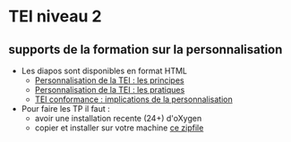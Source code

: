 # TEI niveau 2
## supports de la formation sur la personnalisation

 - Les diapos sont disponibles en format HTML 
    - [Personnalisation de la TEI : les principes](https://lb42.github.io/Talks/2024-05-tours/Diapos/perso-1.html)
    - [Personnalisation de la TEI : les pratiques](https://lb42.github.io/Talks/2024-05-tours/Diapos/perso-2.html)
    - [TEI conformance : implications de la personnalisation](https://lb42.github.io/Talks/2024-05-tours/Diapos/perso-3.html)
 - Pour faire les TP il faut :
    - avoir une installation recente (24+) d'oXygen
    - copier et installer sur votre machine [ce zipfile](travaux/zip)



